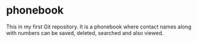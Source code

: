 # phonebook
This in my first Git repository. It is a phonebook where contact names along with numbers can be saved, deleted, searched and also viewed.

